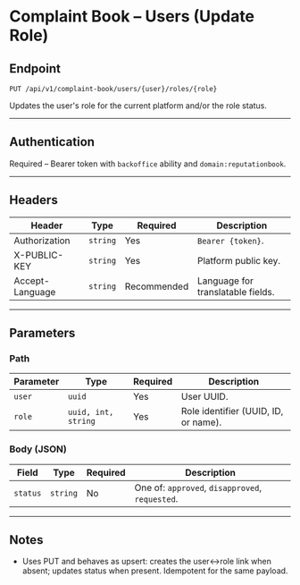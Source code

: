 # Complaint Book – Users (Update Role)

## Endpoint

`PUT /api/v1/complaint-book/users/{user}/roles/{role}`

Updates the user's role for the current platform and/or the role status.

---

## Authentication

Required – Bearer token with `backoffice` ability and `domain:reputationbook`.

---

## Headers

| Header | Type | Required | Description |
| ------ | ---- | -------- | ----------- |
| Authorization | `string` | Yes | `Bearer {token}`. |
| X-PUBLIC-KEY | `string` | Yes | Platform public key. |
| Accept-Language | `string` | Recommended | Language for translatable fields. |

---

## Parameters

### Path

| Parameter | Type | Required | Description |
| --------- | ---- | -------- | ----------- |
| `user` | `uuid` | Yes | User UUID. |
| `role` | `uuid, int, string` | Yes | Role identifier (UUID, ID, or name). |

### Body (JSON)

| Field | Type | Required | Description |
| ----- | ---- | -------- | ----------- |
| `status` | `string` | No | One of: `approved`, `disapproved`, `requested`. |

---

## Notes

- Uses PUT and behaves as upsert: creates the user↔role link when absent; updates status when present. Idempotent for the same payload.
